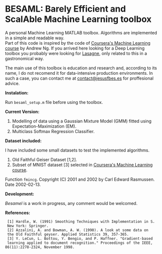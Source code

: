 # BESAML: Barely Efficient and ScalAble Machine Learning toolbox

A personal Machine Learning MATLAB toolbox. Algorithms are implemented in a simple and readable way.  
Part of this code is inspired by the code of [Coursera's Machine Learning course](https://www.coursera.org/learn/machine-learning) by Andrew Ng. If you arrived here looking for a Deep Learning toolbox you probably were looking for [Lasagne](https://github.com/Lasagne/Lasagne), only related to this in a gastronomical way.

The main use of this toolbox is education and research and, according to its name, I do not recomend it for data-intensive production environments. In such a case, you can contact me at [contact@jesusfbes.es](contact@jesusfbes.es) for proffesional advice.


**Instalation:**

Run `besaml_setup.m` file before using the toolbox. 

**Current Version:**

1. Modelling of data using a Gaussian Mixture Model (GMM) fitted using Expectation-Maximization (EM).
2. Multiclass Softmax Regression Classifier.


**Dataset included:**

I have included some small datasets to test the implemented algorithms.

1. Old Faithful Geiser Dataset [1,2].
2. Subset of MNIST dataset [3] selected in [Coursera's Machine Learning course](https://www.coursera.org/learn/machine-learning).
 

Function `fmincg`. Copyright (C) 2001 and 2002 by Carl Edward Rasmussen. Date 2002-02-13.

**Development:**

*Besamel* is a work in progress, any comment would be welcomed.

**References:**

     [1] Hardle, W. (1991) Smoothing Techniques with Implementation in S.
     New York: Springer.
     [2] Azzalini, A. and Bowman, A. W. (1990). A look at some data on
     the Old Faithful geyser. Applied Statistics 39, 357-365.
     [3] Y. LeCun, L. Bottou, Y. Bengio, and P. Haffner. "Gradient-based
     learning applied to document recognition." Proceedings of the IEEE, 86(11):2278-2324, November 1998.

